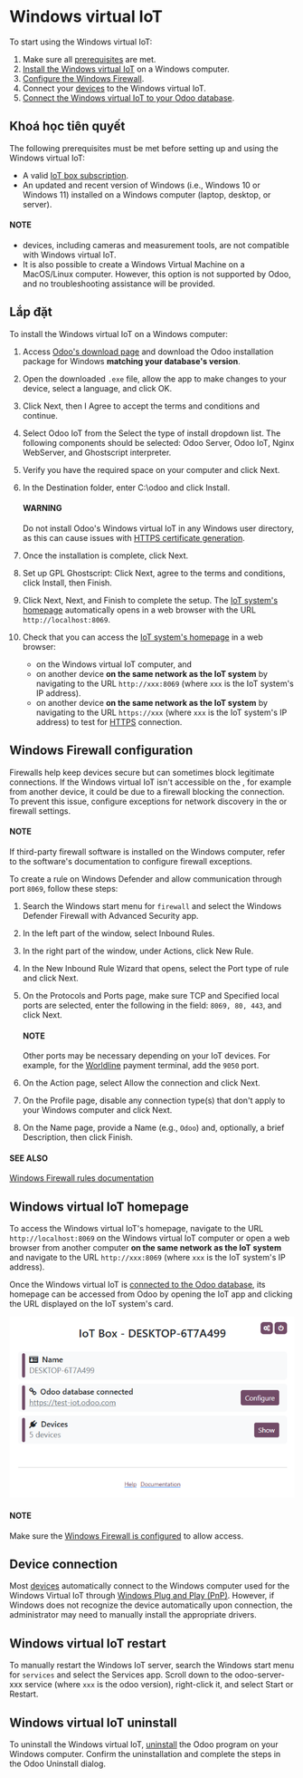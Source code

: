 # Windows virtual IoT

To start using the Windows virtual IoT:

1. Make sure all [prerequisites](#iot-windows-iot-prerequisites) are met.
2. [Install the Windows virtual IoT](#iot-windows-iot-installation) on a Windows computer.
3. [Configure the Windows Firewall](#iot-windows-iot-firewall).
4. Connect your [devices](devices/) to the Windows virtual IoT.
5. [Connect the Windows virtual IoT to your Odoo database](connect.md).

<a id="iot-windows-iot-prerequisites"></a>

## Khoá học tiên quyết

The following prerequisites must be met before setting up and using the Windows virtual IoT:

- A valid [IoT box subscription](./#iot-iot-iot-subscription).
- An updated and recent version of Windows (i.e., Windows 10 or Windows 11) installed on a Windows
  computer (laptop, desktop, or server).

#### NOTE
-  devices, including cameras and measurement tools,
  are not compatible with Windows virtual IoT.
- It is also possible to create a Windows Virtual Machine on a MacOS/Linux computer. However,
  this option is not supported by Odoo, and no troubleshooting assistance will be provided.

<a id="iot-windows-iot-installation"></a>

## Lắp đặt

To install the Windows virtual IoT on a Windows computer:

1. Access [Odoo's download page](https://odoo.com/download) and download the Odoo installation
   package for Windows **matching your database's version**.
2. Open the downloaded `.exe` file, allow the app to make changes to your device, select
   a language, and click OK.
3. Click Next, then I Agree to accept the terms and conditions and continue.
4. Select Odoo IoT from the Select the type of install dropdown list. The
   following components should be selected: Odoo Server, Odoo IoT, Nginx WebServer, and Ghostscript
   interpreter.
5. Verify you have the required space on your computer and click Next.
6. In the Destination folder, enter C:\\odoo and click Install.

   #### WARNING
   Do not install Odoo's Windows virtual IoT in any Windows user directory, as this can cause
   issues with [HTTPS certificate generation](iot_advanced/https_certificate_iot.md#iot-https-certificate-iot-generation).
7. Once the installation is complete, click Next.
8. Set up GPL Ghostscript: Click Next, agree to the terms and conditions, click
   Install, then Finish.
9. Click Next, Next, and Finish to complete the setup. The
   [IoT system's homepage](#iot-windows-iot-homepage) automatically opens in a web browser with
   the URL `http://localhost:8069`.
10. Check that you can access the [IoT system's homepage](#iot-windows-iot-homepage) in a web
    browser:
    - on the Windows virtual IoT computer, and
    - on another device **on the same network as the IoT system** by navigating to the URL
      `http://xxx:8069` (where `xxx` is the IoT system's IP address).
    - on another device **on the same network as the IoT system** by navigating to the URL
      `https://xxx` (where `xxx` is the IoT system's IP address) to test for [HTTPS](iot_advanced/https_certificate_iot.md) connection.

<a id="iot-windows-iot-firewall"></a>

## Windows Firewall configuration

Firewalls help keep devices secure but can sometimes block legitimate connections. If the Windows
virtual IoT isn't accessible on the , for example from another
device, it could be due to a firewall blocking the connection. To prevent this issue, configure
exceptions for network discovery in the  or firewall settings.

#### NOTE
If third-party firewall software is installed on the Windows computer, refer to the software's
documentation to configure firewall exceptions.

To create a rule on Windows Defender and allow communication through port `8069`, follow these
steps:

1. Search the Windows start menu for `firewall` and select the Windows Defender Firewall
   with Advanced Security app.
2. In the left part of the window, select Inbound Rules.
3. In the right part of the window, under Actions, click New Rule.
4. In the New Inbound Rule Wizard that opens, select the Port type of rule
   and click Next.
5. On the Protocols and Ports page, make sure TCP and Specified
   local ports are selected, enter the following in the field: `8069, 80, 443`, and click
   Next.

   #### NOTE
   Other ports may be necessary depending on your IoT devices. For example, for the
   [Worldline](../../sales/point_of_sale/payment_methods/terminals/worldline.md) payment terminal,
   add the `9050` port.
6. On the Action page, select Allow the connection and click
   Next.
7. On the Profile page, disable any connection type(s) that don't apply to your
   Windows computer and click Next.
8. On the Name page, provide a Name (e.g., `Odoo`) and, optionally, a brief
   Description, then click Finish.

#### SEE ALSO
[Windows Firewall rules documentation](https://learn.microsoft.com/en-us/windows/security/operating-system-security/network-security/windows-firewall/rules)

<a id="iot-windows-iot-homepage"></a>

## Windows virtual IoT homepage

To access the Windows virtual IoT's homepage, navigate to the URL `http://localhost:8069` on the
Windows virtual IoT computer or open a web browser from another computer **on the same network as
the IoT system** and navigate to the URL `http://xxx:8069` (where `xxx` is the IoT system's IP
address).

Once the Windows virtual IoT is [connected to the Odoo database](connect.md), its homepage can
be accessed from Odoo by opening the IoT app and clicking the URL displayed on the IoT system's
card.

![Windows virtual IoT's homepage](../../../.gitbook/assets/iot-windows-homepage.png)

#### NOTE
Make sure the [Windows Firewall is configured](#iot-windows-iot-firewall) to allow access.

## Device connection

Most [devices](devices/) automatically connect to the Windows computer used for the Windows
Virtual IoT through [Windows Plug and Play (PnP)](https://learn.microsoft.com/en-us/windows-hardware/drivers/kernel/introduction-to-plug-and-play).
However, if Windows does not recognize the device automatically upon connection, the administrator
may need to manually install the appropriate drivers.

<a id="iot-windows-iot-restart"></a>

## Windows virtual IoT restart

To manually restart the Windows IoT server, search the Windows start menu for `services` and
select the Services app. Scroll down to the odoo-server-xxx service (where
`xxx` is the odoo version), right-click it, and select Start or Restart.

<a id="iot-windows-iot-uninstall"></a>

## Windows virtual IoT uninstall

To uninstall the Windows virtual IoT, [uninstall](https://support.microsoft.com/en-us/windows/uninstall-or-remove-apps-and-programs-in-windows-4b55f974-2cc6-2d2b-d092-5905080eaf98#ID0EBD=Windows_11)
the Odoo program on your Windows computer. Confirm the uninstallation and complete the steps in the
Odoo Uninstall dialog.

